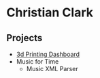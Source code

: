 # Christian Clark

## Projects

+ [3d Printing Dashboard](https://fourpenny.github.io/print_dash)
+ Music for Time
    + Music XML Parser
